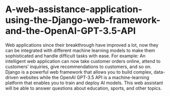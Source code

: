 # A-web-assistance-application-using-the-Django-web-framework-and-the-OpenAI-GPT-3.5-API
Web applications since their breakthrough have improved a lot, now they can be integrated with different machine learning models to make them sophisticated and handle difficult tasks with ease.
For example:
An intelligent web application can now take  customer orders online, attend to customers’ inquiries,  give recommendations to customers, and so on.  Django is a powerful web framework that allows you to build  complex, data-driven websites while the OpenAI GPT-3.5 API is a  machine-learning platform that enables you to train and  deploy AI models. This web assistant will be able to answer questions about education, sports, and other topics.   
